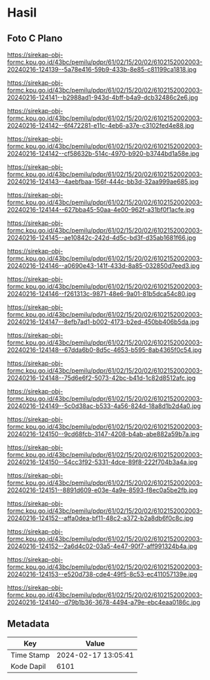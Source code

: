 # Hasil

## Foto C Plano

https://sirekap-obj-formc.kpu.go.id/43bc/pemilu/pdpr/61/02/15/20/02/6102152002003-20240216-124139--5a78e416-59b9-433b-8e85-c81199ca1818.jpg

https://sirekap-obj-formc.kpu.go.id/43bc/pemilu/pdpr/61/02/15/20/02/6102152002003-20240216-124141--b2988ad1-943d-4bff-b4a9-dcb32486c2e6.jpg

https://sirekap-obj-formc.kpu.go.id/43bc/pemilu/pdpr/61/02/15/20/02/6102152002003-20240216-124142--6f472281-e11c-4eb6-a37e-c3102fed4e88.jpg

https://sirekap-obj-formc.kpu.go.id/43bc/pemilu/pdpr/61/02/15/20/02/6102152002003-20240216-124142--cf58632b-514c-4970-b920-b3744bd1a58e.jpg

https://sirekap-obj-formc.kpu.go.id/43bc/pemilu/pdpr/61/02/15/20/02/6102152002003-20240216-124143--4aebfbaa-156f-444c-bb3d-32aa999ae685.jpg

https://sirekap-obj-formc.kpu.go.id/43bc/pemilu/pdpr/61/02/15/20/02/6102152002003-20240216-124144--627bba45-50aa-4e00-962f-a31bf0f1acfe.jpg

https://sirekap-obj-formc.kpu.go.id/43bc/pemilu/pdpr/61/02/15/20/02/6102152002003-20240216-124145--ae10842c-242d-4d5c-bd3f-d35ab1681f66.jpg

https://sirekap-obj-formc.kpu.go.id/43bc/pemilu/pdpr/61/02/15/20/02/6102152002003-20240216-124146--a0690e43-141f-433d-8a85-032850d7eed3.jpg

https://sirekap-obj-formc.kpu.go.id/43bc/pemilu/pdpr/61/02/15/20/02/6102152002003-20240216-124146--f261313c-9871-48e6-9a01-81b5dca54c80.jpg

https://sirekap-obj-formc.kpu.go.id/43bc/pemilu/pdpr/61/02/15/20/02/6102152002003-20240216-124147--8efb7ad1-b002-4173-b2ed-450bb406b5da.jpg

https://sirekap-obj-formc.kpu.go.id/43bc/pemilu/pdpr/61/02/15/20/02/6102152002003-20240216-124148--67dda6b0-8d5c-4653-b595-8ab4365f0c54.jpg

https://sirekap-obj-formc.kpu.go.id/43bc/pemilu/pdpr/61/02/15/20/02/6102152002003-20240216-124148--75d6e6f2-5073-42bc-b41d-1c82d8512afc.jpg

https://sirekap-obj-formc.kpu.go.id/43bc/pemilu/pdpr/61/02/15/20/02/6102152002003-20240216-124149--5c0d38ac-b533-4a56-824d-18a8d1b2d4a0.jpg

https://sirekap-obj-formc.kpu.go.id/43bc/pemilu/pdpr/61/02/15/20/02/6102152002003-20240216-124150--9cd68fcb-3147-4208-b4ab-abe882a59b7a.jpg

https://sirekap-obj-formc.kpu.go.id/43bc/pemilu/pdpr/61/02/15/20/02/6102152002003-20240216-124150--54cc3f92-5331-4dce-89f8-222f704b3a4a.jpg

https://sirekap-obj-formc.kpu.go.id/43bc/pemilu/pdpr/61/02/15/20/02/6102152002003-20240216-124151--8891d609-e03e-4a9e-8593-f8ec0a5be2fb.jpg

https://sirekap-obj-formc.kpu.go.id/43bc/pemilu/pdpr/61/02/15/20/02/6102152002003-20240216-124152--affa0dea-bf11-48c2-a372-b2a8db6f0c8c.jpg

https://sirekap-obj-formc.kpu.go.id/43bc/pemilu/pdpr/61/02/15/20/02/6102152002003-20240216-124152--2a6d4c02-03a5-4e47-90f7-aff991324b4a.jpg

https://sirekap-obj-formc.kpu.go.id/43bc/pemilu/pdpr/61/02/15/20/02/6102152002003-20240216-124153--e520d738-cde4-49f5-8c53-ec411057139e.jpg

https://sirekap-obj-formc.kpu.go.id/43bc/pemilu/pdpr/61/02/15/20/02/6102152002003-20240216-124140--d79b1b36-3678-4494-a79e-ebc4eaa0186c.jpg


## Metadata

| Key        | Value               |
| ---------- | ------------------- |
| Time Stamp | 2024-02-17 13:05:41 |
| Kode Dapil | 6101                |



